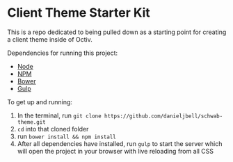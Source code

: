 # Client Theme Starter Kit

This is a repo dedicated to being pulled down as a starting point for creating a client theme inside of Octiv.

Dependencies for running this project:

- [Node](https://nodejs.org/en/)
- [NPM](https://www.npmjs.com/)
- [Bower](https://bower.io/)
- [Gulp](https://gulpjs.com/)

To get up and running:
1. In the terminal, run `git clone https://github.com/danieljbell/schwab-theme.git`
1. `cd` into that cloned folder
1. run `bower install && npm install`
1. After all dependencies have installed, run `gulp` to start the server which will open the project in your browser with live reloading from all CSS